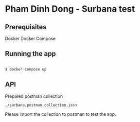 

# Pham Dinh Dong - Surbana test

## Prerequisites
Docker
Docker Compose

## Running the app
```bash

$ docker compose up

```

## API
Prepared postman collection 
```bash
./surbana.postman_collection.json
```
Please import the collection to postman to test the app.

